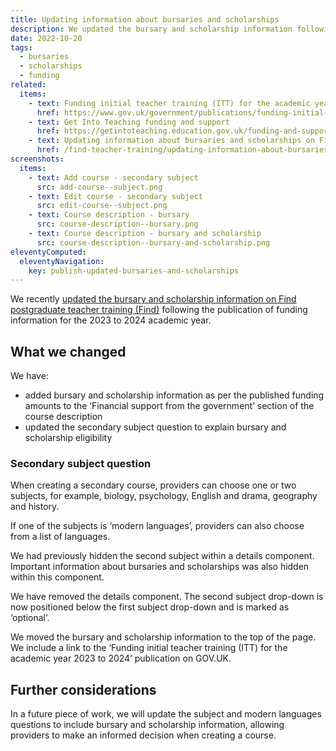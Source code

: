```yaml
---
title: Updating information about bursaries and scholarships
description: We updated the bursary and scholarship information following the publication of funding information for the academic year 2023 to 2024
date: 2022-10-20
tags:
  - bursaries
  - scholarships
  - funding
related:
  items:
    - text: Funding initial teacher training (ITT) for the academic year 2023 to 2024
      href: https://www.gov.uk/government/publications/funding-initial-teacher-training-itt/funding-initial-teacher-training-itt-academic-year-2023-to-2024
    - text: Get Into Teaching funding and support
      href: https://getintoteaching.education.gov.uk/funding-and-support
    - text: Updating information about bursaries and scholarships on Find postgraduate teacher training
      href: /find-teacher-training/updating-information-about-bursaries-and-scholarships/
screenshots:
  items:
    - text: Add course - secondary subject
      src: add-course--subject.png
    - text: Edit course - secondary subject
      src: edit-course--subject.png
    - text: Course description - bursary
      src: course-description--bursary.png
    - text: Course description - bursary and scholarship
      src: course-description--bursary-and-scholarship.png
eleventyComputed:
  eleventyNavigation:
    key: publish-updated-bursaries-and-scholarships
---
```


We recently [updated the bursary and scholarship information on Find postgraduate teacher training (Find)](/find-teacher-training/updating-bursary-and-scholarship-information/) following the publication of funding information for the 2023 to 2024 academic year.

## What we changed

We have:

- added bursary and scholarship information as per the published funding amounts to the ‘Financial support from the government’ section of the course description
- updated the secondary subject question to explain bursary and scholarship eligibility

### Secondary subject question

When creating a secondary course, providers can choose one or two subjects, for example, biology, psychology, English and drama, geography and history.

If one of the subjects is ‘modern languages’, providers can also choose from a list of languages.

We had previously hidden the second subject within a details component. Important information about bursaries and scholarships was also hidden within this component.

We have removed the details component. The second subject drop-down is now positioned below the first subject drop-down and is marked as ‘optional’.

We moved the bursary and scholarship information to the top of the page. We include a link to the ‘Funding initial teacher training (ITT) for the academic year 2023 to 2024’ publication on GOV.UK.

## Further considerations

In a future piece of work, we will update the subject and modern languages questions to include bursary and scholarship information, allowing providers to make an informed decision when creating a course.
